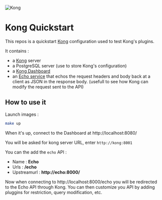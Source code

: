 ![Kong](http://seeklogo.com/images/K/kong-logo-3CB1F1E4A3-seeklogo.com.jpg)
# Kong Quickstart

This repos is a quickstart [Kong](https://getkong.org/) configuration used to test Kong's plugins.

It contains :
- a [Kong](https://getkong.org/) server
- a PostgreSQL server (use to store Kong's configuration)
- a [Kong Dashboard](https://github.com/PGBI/kong-dashboard)
- an [Echo service](https://hub.docker.com/r/paddycarey/go-echo/) that echos the request headers and body back at a client as JSON in the response body. (usefull to see how Kong can modify the request sent to the API)

## How to use it

Launch images :

```bash
make up
```

When it's up, connect to the Dashboard at http://localhost:8080/

You will be asked for kong server URL, enter `http://kong:8001`

You can the add the `echo` API :
* Name : **Echo**
* Urls : **/echo**
* Upstreamurl : **http://echo:8000/**

Now when connecting to http://localhost:8000/echo you will be redirected to the Echo API through Kong. You can then customize you API by adding pluggins for restriction, query modification, etc.
